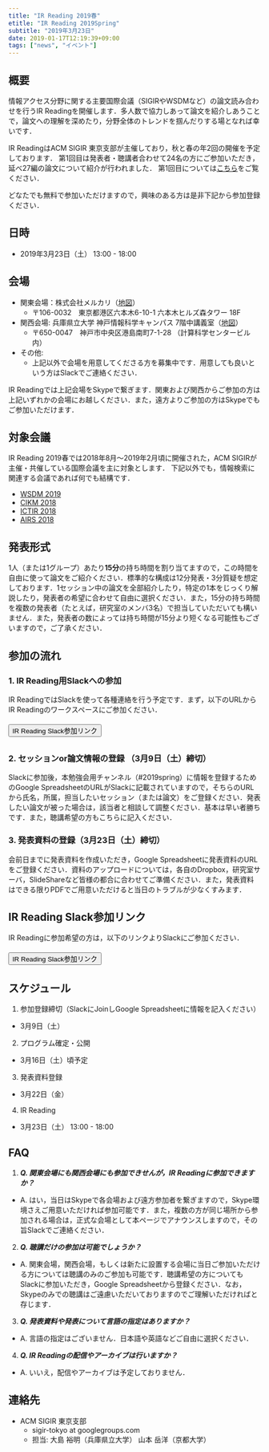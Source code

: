 ```yaml
---
title: "IR Reading 2019春"
etitle: "IR Reading 2019Spring"
subtitle: "2019年3月23日"
date: 2019-01-17T12:19:39+09:00
tags: ["news", "イベント"]
---
```


## 概要
情報アクセス分野に関する主要国際会議（SIGIRやWSDMなど）の論文読み合わせを行うIR Readingを開催します．多人数で協力しあって論文を紹介しあうことで，論文への理解を深めたり，分野全体のトレンドを掴んだりする場となれば幸いです．

IR ReadingはACM SIGIR 東京支部が主催しており，秋と春の年2回の開催を予定しております．
第1回目は発表者・聴講者合わせて24名の方にご参加いただき，延べ27編の論文について紹介が行われました．
第1回目については[こちら](http://sigir.jp/post/irreading_2018fall/)をご覧ください．

どなたでも無料で参加いただけますので，興味のある方は是非下記から参加登録ください．


## 日時
- 2019年3月23日（土） 13:00 - 18:00


## 会場
- 関東会場：株式会社メルカリ（[地図](https://about.mercari.com/about/#locations)）
  - 〒106-0032　東京都港区六本木6-10-1 六本木ヒルズ森タワー 18F
- 関西会場: 兵庫県立大学 神戸情報科学キャンパス 7階中講義室（[地図](http://www.u-hyogo.ac.jp/campuslife/access/campus06.html)）
  - 〒650-0047　神戸市中央区港島南町7-1-28 （計算科学センタービル内）
- その他:
  - 上記以外で会場を用意してくださる方を募集中です．用意しても良いという方はSlackでご連絡ください．

IR Readingでは上記会場をSkypeで繋ぎます．関東および関西からご参加の方は上記いずれかの会場にお越しください．また，遠方よりご参加の方はSkypeでもご参加いただけます．

## 対象会議
IR Reading 2019春では2018年8月〜2019年2月頃に開催された，ACM SIGIRが主催・共催している国際会議を主に対象とします．
下記以外でも，情報検索に関連する会議であれば何でも結構です．

 - [WSDM 2019](http://www.wsdm-conference.org/2019/)
 - [CIKM 2018](http://www.cikm2018.units.it)
 - [ICTIR 2018](http://ictir2018.org/)
 - [AIRS 2018](http://airs2018.org/)
 

## 発表形式
1人（または1グループ）あたり**15分**の持ち時間を割り当てますので，この時間を自由に使って論文をご紹介ください．標準的な構成は12分発表・3分質疑を想定しております．1セッション中の論文を全部紹介したり，特定の1本をじっくり解説したり，発表者の希望に合わせて自由に選択ください．また，15分の持ち時間を複数の発表者（たとえば，研究室のメンバ3名）で担当していただいても構いません．また，発表者の数によっては持ち時間が15分より短くなる可能性もございますので，ご了承ください．

## 参加の流れ

### 1. IR Reading用Slackへの参加
IR ReadingではSlackを使って各種連絡を行う予定です．まず，以下のURLからIR Readingのワークスペースにご参加ください．

<div class="text-center" style="margin-top:20px; margin-bottom:30px">
<a href="https://join.slack.com/t/ir-reading/shared_invite/enQtMzgzOTEwNTIyNjQwLWI1NjJjN2I3NTUyMWRhYTQwZDE1NDY5YzhjMzZiYTVlMmE0NDAwZjMyMDdmNTM4ZjcwNDUwYzk2ODQyMmYwNjg" target="_blank">
<button type="button" class="btn btn-success btn-lg">
IR Reading Slack参加リンク
</button>
</a>
</div>


### 2. セッションor論文情報の登録 （3月9日（土）締切）

Slackに参加後，本勉強会用チャンネル（#2019spring）に情報を登録するためのGoogle SpreadsheetのURLがSlackに記載されていますので，そちらのURLから氏名，所属，担当したいセッション（または論文）をご登録ください．発表したい論文が被った場合は，該当者と相談して調整ください．基本は早い者勝ちです．また，聴講希望の方もこちらに記入ください．

### 3. 発表資料の登録（3月23日（土）締切）

会前日までに発表資料を作成いただき，Google Spreadsheetに発表資料のURLをご登録ください．資料のアップロードについては，各自のDropbox，研究室サーバ，SlideShareなど皆様の都合に合わせてご準備ください．また，発表資料はできる限りPDFでご用意いただけると当日のトラブルが少なくすみます．


## IR Reading Slack参加リンク

IR Readingに参加希望の方は，以下のリンクよりSlackにご参加ください．

<div class="text-center" style="margin-top:20px; margin-bottom:20px">
<a href="https://join.slack.com/t/ir-reading/shared_invite/enQtMzgzOTEwNTIyNjQwLWI1NjJjN2I3NTUyMWRhYTQwZDE1NDY5YzhjMzZiYTVlMmE0NDAwZjMyMDdmNTM4ZjcwNDUwYzk2ODQyMmYwNjg" target="_blank">
<button type="button" class="btn btn-success btn-lg">
IR Reading Slack参加リンク
</button>
</a>
</div>



## スケジュール
1. 参加登録締切（SlackにJoinしGoogle Spreadsheetに情報を記入ください）
  - 3月9日（土）
2. プログラム確定・公開
 - 3月16日（土）頃予定
3. 発表資料登録
 - 3月22日（金）
4. IR Reading
 - 3月23日（土） 13:00 - 18:00



## FAQ

1. ***Q. 関東会場にも関西会場にも参加できせんが，IR Readingに参加できますか？***
  - A. はい，当日はSkypeで各会場および遠方参加者を繋ぎますので，Skype環境さえご用意いただければ参加可能です．また，複数の方が同じ場所から参加される場合は，正式な会場として本ページでアナウンスしますので，その旨Slackでご連絡ください．

2. ***Q. 聴講だけの参加は可能でしょうか？***  
 - A. 関東会場，関西会場，もしくは新たに設置する会場に当日ご参加いただける方については聴講のみのご参加も可能です．聴講希望の方についてもSlackに参加いただき，Google Spreadsheetから登録ください．なお，Skypeのみでの聴講はご遠慮いただいておりますのでご理解いただければと存じます．

3. ***Q. 発表資料や発表について言語の指定はありますか？***
 - A. 言語の指定はございません．日本語や英語などご自由に選択ください．

4. ***Q. IR Readingの配信やアーカイブは行いますか？***
 - A. いいえ，配信やアーカイブは予定しておりません．


## 連絡先
 - ACM SIGIR 東京支部
   - sigir-tokyo at googlegroups.com 
   - 担当: 大島 裕明（兵庫県立大学） 山本 岳洋（京都大学）
   

